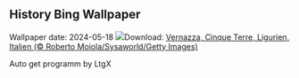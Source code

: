 ## History Bing Wallpaper
Wallpaper date: 2024-05-18
![](https://www.bing.com/th?id=OHR.VernazzaItaly_DE-DE7128590737_UHD.jpg&w=1000)Download: [Vernazza, Cinque Terre, Ligurien, Italien (© Roberto Moiola/Sysaworld/Getty Images)](https://www.bing.com/th?id=OHR.VernazzaItaly_DE-DE7128590737_UHD.jpg)

Auto get programm by LtgX
